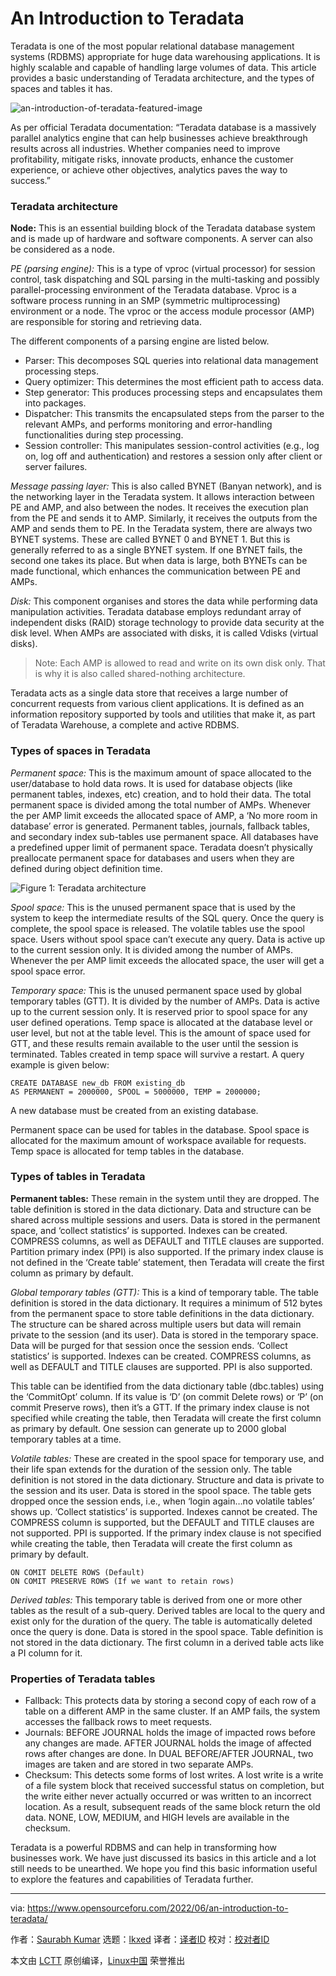 [#]: subject: "An Introduction to Teradata"
[#]: via: "https://www.opensourceforu.com/2022/06/an-introduction-to-teradata/"
[#]: author: "Saurabh Kumar https://www.opensourceforu.com/author/saurabh-kumar/"
[#]: collector: "lkxed"
[#]: translator: " "
[#]: reviewer: " "
[#]: publisher: " "
[#]: url: " "

An Introduction to Teradata
======
Teradata is one of the most popular relational database management systems (RDBMS) appropriate for huge data warehousing applications. It is highly scalable and capable of handling large volumes of data. This article provides a basic understanding of Teradata architecture, and the types of spaces and tables it has.

![an-introduction-of-teradata-featured-image][1]

As per official Teradata documentation: “Teradata database is a massively parallel analytics engine that can help businesses achieve breakthrough results across all industries. Whether companies need to improve profitability, mitigate risks, innovate products, enhance the customer experience, or achieve other objectives, analytics paves the way to success.”

### Teradata architecture

**Node:** This is an essential building block of the Teradata database system and is made up of hardware and software components. A server can also be considered as a node.

*PE (parsing engine):* This is a type of vproc (virtual processor) for session control, task dispatching and SQL parsing in the multi-tasking and possibly parallel-processing environment of the Teradata database. Vproc is a software process running in an SMP (symmetric multiprocessing) environment or a node. The vproc or the access module processor (AMP) are responsible for storing and retrieving data.

The different components of a parsing engine are listed below.

* Parser: This decomposes SQL queries into relational data management processing steps.
* Query optimizer: This determines the most efficient path to access data.
* Step generator: This produces processing steps and encapsulates them into packages.
* Dispatcher: This transmits the encapsulated steps from the parser to the relevant AMPs, and performs monitoring and error-handling functionalities during step processing.
* Session controller: This manipulates session-control activities (e.g., log on, log off and authentication) and restores a session only after client or server failures.

*Message passing layer:* This is also called BYNET (Banyan network), and is the networking layer in the Teradata system. It allows interaction between PE and AMP, and also between the nodes. It receives the execution plan from the PE and sends it to AMP. Similarly, it receives the outputs from the AMP and sends them to PE. In the Teradata system, there are always two BYNET systems. These are called BYNET 0 and BYNET 1. But this is generally referred to as a single BYNET system. If one BYNET fails, the second one takes its place. But when data is large, both BYNETs can be made functional, which enhances the communication between PE and AMPs.

*Disk:* This component organises and stores the data while performing data manipulation activities. Teradata database employs redundant array of independent disks (RAID) storage technology to provide data security at the disk level. When AMPs are associated with disks, it is called Vdisks (virtual disks).

> Note: Each AMP is allowed to read and write on its own disk only. That is why it is also called shared-nothing architecture.

Teradata acts as a single data store that receives a large number of concurrent requests from various client applications. It is defined as an information repository supported by tools and utilities that make it, as part of Teradata Warehouse, a complete and active RDBMS.

### Types of spaces in Teradata

*Permanent space:* This is the maximum amount of space allocated to the user/database to hold data rows. It is used for database objects (like permanent tables, indexes, etc) creation, and to hold their data. The total permanent space is divided among the total number of AMPs. Whenever the per AMP limit exceeds the allocated space of AMP, a ‘No more room in database’ error is generated. Permanent tables, journals, fallback tables, and secondary index sub-tables use permanent space. All databases have a predefined upper limit of permanent space. Teradata doesn’t physically preallocate permanent space for databases and users when they are defined during object definition time.

![Figure 1: Teradata architecture][2]

*Spool space:* This is the unused permanent space that is used by the system to keep the intermediate results of the SQL query. Once the query is complete, the spool space is released. The volatile tables use the spool space. Users without spool space can’t execute any query. Data is active up to the current session only. It is divided among the number of AMPs. Whenever the per AMP limit exceeds the allocated space, the user will get a spool space error.

*Temporary space:* This is the unused permanent space used by global temporary tables (GTT). It is divided by the number of AMPs. Data is active up to the current session only. It is reserved prior to spool space for any user defined operations. Temp space is allocated at the database level or user level, but not at the table level. This is the amount of space used for GTT, and these results remain available to the user until the session is terminated.
Tables created in temp space will survive a restart. A query example is given below:

```
CREATE DATABASE new_db FROM existing_db
AS PERMANENT = 2000000, SPOOL = 5000000, TEMP = 2000000;
```

A new database must be created from an existing database.

Permanent space can be used for tables in the database. Spool space is allocated for the maximum amount of workspace available for requests. Temp space is allocated for temp tables in the database.

### Types of tables in Teradata

**Permanent tables:** These remain in the system until they are dropped. The table definition is stored in the data dictionary. Data and structure can be shared across multiple sessions and users. Data is stored in the permanent space, and ‘collect statistics’ is supported. Indexes can be created. COMPRESS columns, as well as DEFAULT and TITLE clauses are supported. Partition primary index (PPI) is also supported. If the primary index clause is not defined in the ‘Create table’ statement, then Teradata will create the first column as primary by default.

*Global temporary tables (GTT):* This is a kind of temporary table. The table definition is stored in the data dictionary. It requires a minimum of 512 bytes from the permanent space to store table definitions in the data dictionary. The structure can be shared across multiple users but data will remain private to the session (and its user). Data is stored in the temporary space. Data will be purged for that session once the session ends. ‘Collect statistics’ is supported. Indexes can be created. COMPRESS columns, as well as DEFAULT and TITLE clauses are supported. PPI is also supported.

This table can be identified from the data dictionary table (dbc.tables) using the ‘CommitOpt’ column. If its value is ‘D’ (on commit Delete rows) or ‘P’ (on commit Preserve rows), then it’s a GTT. If the primary index clause is not specified while creating the table, then Teradata will create the first column as primary by default. One session can generate up to 2000 global temporary tables at a time.

*Volatile tables:* These are created in the spool space for temporary use, and their life span extends for the duration of the session only. The table definition is not stored in the data dictionary. Structure and data is private to the session and its user. Data is stored in the spool space. The table gets dropped once the session ends, i.e., when ‘login again…no volatile tables’ shows up. ‘Collect statistics’ is supported. Indexes cannot be created. The COMPRESS column is supported, but the DEFAULT and TITLE clauses are not supported. PPI is supported. If the primary index clause is not specified while creating the table, then Teradata will create the first column as primary by default.

```
ON COMIT DELETE ROWS (Default)
ON COMIT PRESERVE ROWS (If we want to retain rows)
```

*Derived tables:* This temporary table is derived from one or more other tables as the result of a sub-query. Derived tables are local to the query and exist only for the duration of the query. The table is automatically deleted once the query is done. Data is stored in the spool space. Table definition is not stored in the data dictionary. The first column in a derived table acts like a PI column for it.

### Properties of Teradata tables

* Fallback: This protects data by storing a second copy of each row of a table on a different AMP in the same cluster. If an AMP fails, the system accesses the fallback rows to meet requests.
* Journals: BEFORE JOURNAL holds the image of impacted rows before any changes are made. AFTER JOURNAL holds the image of affected rows after changes are done. In DUAL BEFORE/AFTER JOURNAL, two images are taken and are stored in two separate AMPs.
* Checksum: This detects some forms of lost writes. A lost write is a write of a file system block that received successful status on completion, but the write either never actually occurred or was written to an incorrect location. As a result, subsequent reads of the same block return the old data. NONE, LOW, MEDIUM, and HIGH levels are available in the checksum.

Teradata is a powerful RDBMS and can help in transforming how businesses work. We have just discussed its basics in this article and a lot still needs to be unearthed. We hope you find this basic information useful to explore the features and capabilities of Teradata further.

--------------------------------------------------------------------------------

via: https://www.opensourceforu.com/2022/06/an-introduction-to-teradata/

作者：[Saurabh Kumar][a]
选题：[lkxed][b]
译者：[译者ID](https://github.com/译者ID)
校对：[校对者ID](https://github.com/校对者ID)

本文由 [LCTT](https://github.com/LCTT/TranslateProject) 原创编译，[Linux中国](https://linux.cn/) 荣誉推出

[a]: https://www.opensourceforu.com/author/saurabh-kumar/
[b]: https://github.com/lkxed
[1]: https://www.opensourceforu.com/wp-content/uploads/2022/05/an-introduction-of-teradata-featured-image.jpg
[2]: https://www.opensourceforu.com/wp-content/uploads/2022/05/Figure-2-Teradata-Architecture.jpg
